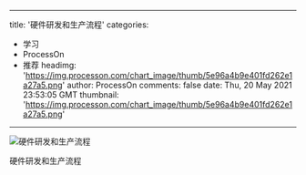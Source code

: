 
---
title: '硬件研发和生产流程'
categories: 
 - 学习
 - ProcessOn
 - 推荐
headimg: 'https://img.processon.com/chart_image/thumb/5e96a4b9e401fd262e1a27a5.png'
author: ProcessOn
comments: false
date: Thu, 20 May 2021 23:53:05 GMT
thumbnail: 'https://img.processon.com/chart_image/thumb/5e96a4b9e401fd262e1a27a5.png'
---

<div>   
<img class="thumb" alt="硬件研发和生产流程" src="https://img.processon.com/chart_image/thumb/5e96a4b9e401fd262e1a27a5.png" referrerpolicy="no-referrer">
<p>硬件研发和生产流程</p>  
</div>
            
